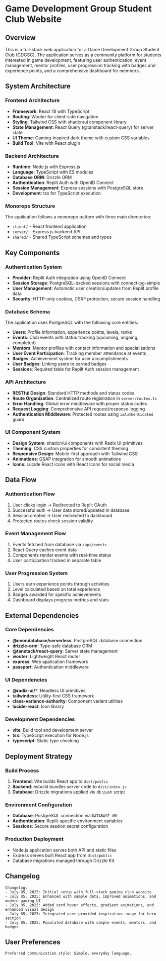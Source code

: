 # Game Development Group Student Club Website

## Overview

This is a full-stack web application for a Game Development Group Student Club (GDGSC). The application serves as a community platform for students interested in game development, featuring user authentication, event management, mentor profiles, user progression tracking with badges and experience points, and a comprehensive dashboard for members.

## System Architecture

### Frontend Architecture
- **Framework**: React 18 with TypeScript
- **Routing**: Wouter for client-side navigation
- **Styling**: Tailwind CSS with shadcn/ui component library
- **State Management**: React Query (@tanstack/react-query) for server state
- **UI Theme**: Gaming-inspired dark theme with custom CSS variables
- **Build Tool**: Vite with React plugin

### Backend Architecture
- **Runtime**: Node.js with Express.js
- **Language**: TypeScript with ES modules
- **Database ORM**: Drizzle ORM
- **Authentication**: Replit Auth with OpenID Connect
- **Session Management**: Express sessions with PostgreSQL store
- **Development**: tsx for TypeScript execution

### Monorepo Structure
The application follows a monorepo pattern with three main directories:
- `client/` - React frontend application
- `server/` - Express.js backend API
- `shared/` - Shared TypeScript schemas and types

## Key Components

### Authentication System
- **Provider**: Replit Auth integration using OpenID Connect
- **Session Storage**: PostgreSQL-backed sessions with connect-pg-simple
- **User Management**: Automatic user creation/updates from Replit profile data
- **Security**: HTTP-only cookies, CSRF protection, secure session handling

### Database Schema
The application uses PostgreSQL with the following core entities:
- **Users**: Profile information, experience points, levels, ranks
- **Events**: Club events with status tracking (upcoming, ongoing, completed)
- **Mentors**: Mentor profiles with contact information and specializations
- **User Event Participation**: Tracking member attendance at events
- **Badges**: Achievement system for user accomplishments
- **User Badges**: Linking users to earned badges
- **Sessions**: Required table for Replit Auth session management

### API Architecture
- **RESTful Design**: Standard HTTP methods and status codes
- **Route Organization**: Centralized route registration in `server/routes.ts`
- **Error Handling**: Global error middleware with proper status codes
- **Request Logging**: Comprehensive API request/response logging
- **Authentication Middleware**: Protected routes using `isAuthenticated` guard

### UI Component System
- **Design System**: shadcn/ui components with Radix UI primitives
- **Theming**: CSS custom properties for consistent theming
- **Responsive Design**: Mobile-first approach with Tailwind CSS
- **Animations**: GSAP integration for smooth animations
- **Icons**: Lucide React icons with React Icons for social media

## Data Flow

### Authentication Flow
1. User clicks login → Redirected to Replit OAuth
2. Successful auth → User data stored/updated in database
3. Session created → User redirected to dashboard
4. Protected routes check session validity

### Event Management Flow
1. Events fetched from database via `/api/events`
2. React Query caches event data
3. Components render events with real-time status
4. User participation tracked in separate table

### User Progression System
1. Users earn experience points through activities
2. Level calculated based on total experience
3. Badges awarded for specific achievements
4. Dashboard displays progress metrics and stats

## External Dependencies

### Core Dependencies
- **@neondatabase/serverless**: PostgreSQL database connection
- **drizzle-orm**: Type-safe database ORM
- **@tanstack/react-query**: Server state management
- **wouter**: Lightweight React router
- **express**: Web application framework
- **passport**: Authentication middleware

### UI Dependencies
- **@radix-ui/***: Headless UI primitives
- **tailwindcss**: Utility-first CSS framework
- **class-variance-authority**: Component variant utilities
- **lucide-react**: Icon library

### Development Dependencies
- **vite**: Build tool and development server
- **tsx**: TypeScript execution for Node.js
- **typescript**: Static type checking

## Deployment Strategy

### Build Process
1. **Frontend**: Vite builds React app to `dist/public`
2. **Backend**: esbuild bundles server code to `dist/index.js`
3. **Database**: Drizzle migrations applied via `db:push` script

### Environment Configuration
- **Database**: PostgreSQL connection via `DATABASE_URL`
- **Authentication**: Replit-specific environment variables
- **Sessions**: Secure session secret configuration

### Production Deployment
- Node.js application serves both API and static files
- Express serves built React app from `dist/public`
- Database migrations managed through Drizzle Kit

## Changelog
```
Changelog:
- July 05, 2025: Initial setup with full-stack gaming club website
- July 05, 2025: Enhanced with sample data, improved animations, and modern gaming UI
- July 05, 2025: Added card hover effects, gradient animations, and enhanced visual design
- July 05, 2025: Integrated user-provided inspiration image for hero section
- July 05, 2025: Populated database with sample events, mentors, and badges
```

## User Preferences
```
Preferred communication style: Simple, everyday language.
```